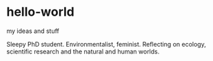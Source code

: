 # hello-world
my ideas and stuff

Sleepy PhD student. Environmentalist, feminist. Reflecting on ecology, scientific research and the natural and human worlds. 
